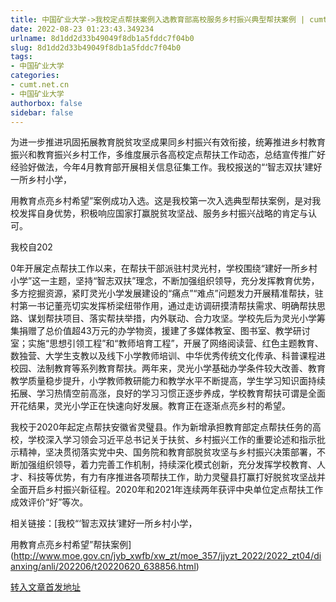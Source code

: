 ```yaml
---
title: 中国矿业大学->我校定点帮扶案例入选教育部高校服务乡村振兴典型帮扶案例 | cumt.net.cn
date: 2022-08-23 01:23:43.349234
urlname: 8d1dd2d33b49049f8db1a5fddc7f04b0
slug: 8d1dd2d33b49049f8db1a5fddc7f04b0
tags: 
- 中国矿业大学
categories:
- cumt.net.cn
- 中国矿业大学
authorbox: false
sidebar: false
---
```

为进一步推进巩固拓展教育脱贫攻坚成果同乡村振兴有效衔接，统筹推进乡村教育振兴和教育振兴乡村工作，多维度展示各高校定点帮扶工作动态，总结宣传推广好经验好做法，今年4月教育部开展相关信息征集工作。我校报送的“‘智志双扶’建好一所乡村小学，

用教育点亮乡村希望”案例成功入选。这是我校第一次入选典型帮扶案例，是对我校发挥自身优势，积极响应国家打赢脱贫攻坚战、服务乡村振兴战略的肯定与认可。

我校自202
<!--more-->
0年开展定点帮扶工作以来，在帮扶干部派驻村灵光村，学校围绕“建好一所乡村小学”这一主题，坚持“智志双扶”理念，不断加强组织领导，充分发挥教育优势，多方挖掘资源，紧盯灵光小学发展建设的“痛点”“难点”问题发力开展精准帮扶，驻村第一书记董亮切实发挥桥梁纽带作用，通过走访调研摸清帮扶需求、明确帮扶思路、谋划帮扶项目、落实帮扶举措，内外联动、合力攻坚。学校先后为灵光小学筹集捐赠了总价值超43万元的办学物资，援建了多媒体教室、图书室、教学研讨室；实施“思想引领工程”和“教师培育工程”，开展了网络阅读营、红色主题教育、数独营、大学生支教以及线下小学教师培训、中华优秀传统文化传承、科普课程进校园、法制教育等系列教育帮扶。两年来，灵光小学基础办学条件较大改善、教育教学质量稳步提升，小学教师教研能力和教学水平不断提高，学生学习知识面持续拓展、学习热情空前高涨，良好的学习习惯正逐步养成，学校教育帮扶可谓是全面开花结果，灵光小学正在快速向好发展。教育正在逐渐点亮乡村的希望。

我校于2020年起定点帮扶安徽省灵璧县。作为新增承担教育部定点帮扶任务的高校，学校深入学习领会习近平总书记关于扶贫、乡村振兴工作的重要论述和指示批示精神，坚决贯彻落实党中央、国务院和教育部脱贫攻坚与乡村振兴决策部署，不断加强组织领导，着力完善工作机制，持续深化模式创新，充分发挥学校教育、人才、科技等优势，有力有序推进各项帮扶工作，助力灵璧县打赢打好脱贫攻坚战并全面开启乡村振兴新征程。2020年和2021年连续两年获评中央单位定点帮扶工作成效评价“好”等次。

相关链接：[我校“‘智志双扶’建好一所乡村小学，

用教育点亮乡村希望”帮扶案例](http://www.moe.gov.cn/jyb_xwfb/xw_zt/moe_357/jjyzt_2022/2022_zt04/dianxing/anli/202206/t20220620_638856.html)



[转入文章首发地址](http://xwzx.cumt.edu.cn/a3/64/c523a631652/page.htm)